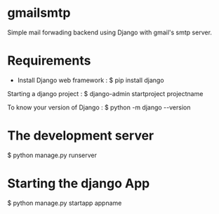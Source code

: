 # gmailsmtp
Simple mail forwading backend using Django with gmail's smtp server.



# Requirements

* Install Django web framework   : $ pip install django

Starting a django project      : $ django-admin startproject projectname

To know your version of Django : $ python -m django --version

# The development server 

$ python manage.py runserver

# Starting the django App

$ python manage.py startapp appname



